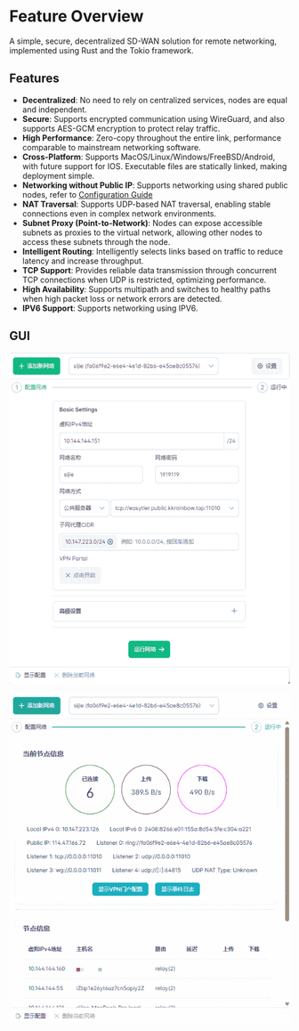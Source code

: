 # Feature Overview

A simple, secure, decentralized SD-WAN solution for remote networking, implemented using Rust and the Tokio framework.

## Features

- **Decentralized**: No need to rely on centralized services, nodes are equal and independent.
- **Secure**: Supports encrypted communication using WireGuard, and also supports AES-GCM encryption to protect relay traffic.
- **High Performance**: Zero-copy throughout the entire link, performance comparable to mainstream networking software.
- **Cross-Platform**: Supports MacOS/Linux/Windows/FreeBSD/Android, with future support for IOS. Executable files are statically linked, making deployment simple.
- **Networking without Public IP**: Supports networking using shared public nodes, refer to [Configuration Guide](/guide/network/networking-without-public-ip)
- **NAT Traversal**: Supports UDP-based NAT traversal, enabling stable connections even in complex network environments.
- **Subnet Proxy (Point-to-Network)**: Nodes can expose accessible subnets as proxies to the virtual network, allowing other nodes to access these subnets through the node.
- **Intelligent Routing**: Intelligently selects links based on traffic to reduce latency and increase throughput.
- **TCP Support**: Provides reliable data transmission through concurrent TCP connections when UDP is restricted, optimizing performance.
- **High Availability**: Supports multipath and switches to healthy paths when high packet loss or network errors are detected.
- **IPV6 Support**: Supports networking using IPV6.

## GUI

![alt text](/assets/image-6.png)

![alt text](/assets/image-7.png)
